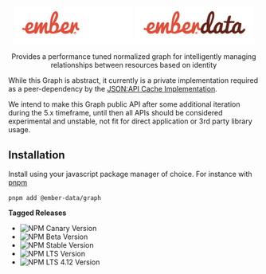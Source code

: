 <p align="center">
  <img
    class="project-logo"
    src="./ember-data-logo-dark.svg#gh-dark-mode-only"
    alt="EmberData Graph"
    width="240px"
    title="EmberData Graph"
    />
  <img
    class="project-logo"
    src="./ember-data-logo-light.svg#gh-light-mode-only"
    alt="EmberData Graph"
    width="240px"
    title="EmberData Graph"
    />
</p>

<p align="center">Provides a performance tuned normalized graph for intelligently managing relationships between resources based on identity</p>

While this Graph is abstract, it currently is a private implementation required as a peer-dependency by the [JSON:API Cache Implementation](https://github.com/emberjs/data/tree/main/packages/json-api).

We intend to make this Graph public API after some additional iteration during the 5.x timeframe, until then all APIs should be considered experimental and unstable, not fit for direct application or 3rd party library usage.

## Installation

Install using your javascript package manager of choice. For instance with [pnpm](https://pnpm.io/)

```no-highlight
pnpm add @ember-data/graph
```

**Tagged Releases**

- ![NPM Canary Version](https://img.shields.io/npm/v/%40ember-data/graph/canary?label=%40canary&color=FFBF00)
- ![NPM Beta Version](https://img.shields.io/npm/v/%40ember-data/graph/beta?label=%40beta&color=ff00ff)
- ![NPM Stable Version](https://img.shields.io/npm/v/%40ember-data/graph/latest?label=%40latest&color=90EE90)
- ![NPM LTS Version](https://img.shields.io/npm/v/%40ember-data/graph/lts?label=%40lts&color=0096FF)
- ![NPM LTS 4.12 Version](https://img.shields.io/npm/v/%40ember-data/graph/lts-4-12?label=%40lts-4-12&color=bbbbbb)
